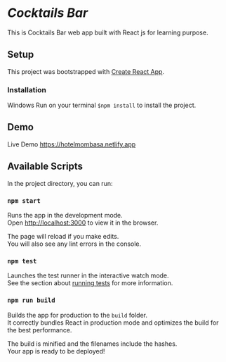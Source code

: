 # *Cocktails Bar*

This is Cocktails Bar web app built with React js for learning purpose.

## Setup
This project was bootstrapped with [Create React App](https://github.com/facebook/create-react-app).

### Installation
Windows
Run on your terminal `$npm install` to install the project.

## Demo

Live Demo https://hotelmombasa.netlify.app


## Available Scripts

In the project directory, you can run:

### `npm start`

Runs the app in the development mode.\
Open [http://localhost:3000](http://localhost:3000) to view it in the browser.

The page will reload if you make edits.\
You will also see any lint errors in the console.

### `npm test`

Launches the test runner in the interactive watch mode.\
See the section about [running tests](https://facebook.github.io/create-react-app/docs/running-tests) for more information.

### `npm run build`

Builds the app for production to the `build` folder.\
It correctly bundles React in production mode and optimizes the build for the best performance.

The build is minified and the filenames include the hashes.\
Your app is ready to be deployed!

